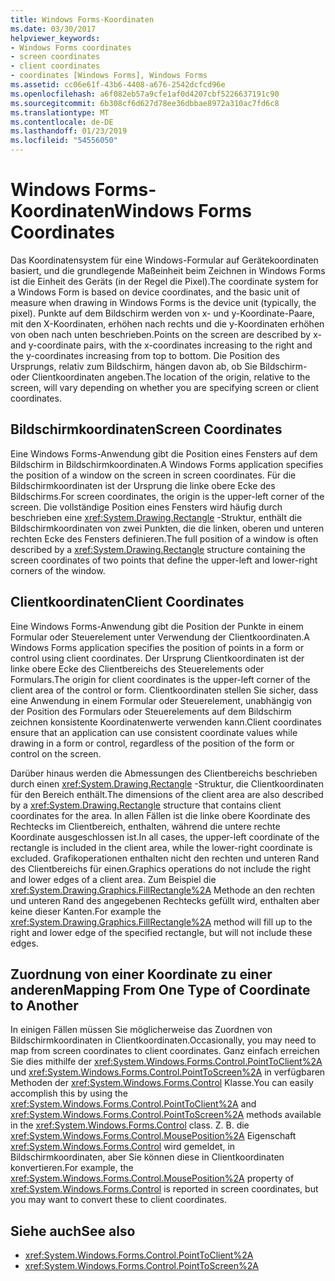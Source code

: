 ```yaml
---
title: Windows Forms-Koordinaten
ms.date: 03/30/2017
helpviewer_keywords:
- Windows Forms coordinates
- screen coordinates
- client coordinates
- coordinates [Windows Forms], Windows Forms
ms.assetid: cc06e61f-43b6-4408-a676-2542dcfcd96e
ms.openlocfilehash: a6f082eb57a9cfe1af0d4207cbf5226637191c90
ms.sourcegitcommit: 6b308cf6d627d78ee36dbbae8972a310ac7fd6c8
ms.translationtype: MT
ms.contentlocale: de-DE
ms.lasthandoff: 01/23/2019
ms.locfileid: "54556050"
---
```

# <a name="windows-forms-coordinates"></a><span data-ttu-id="7f79c-102">Windows Forms-Koordinaten</span><span class="sxs-lookup"><span data-stu-id="7f79c-102">Windows Forms Coordinates</span></span>
<span data-ttu-id="7f79c-103">Das Koordinatensystem für eine Windows-Formular auf Gerätekoordinaten basiert, und die grundlegende Maßeinheit beim Zeichnen in Windows Forms ist die Einheit des Geräts (in der Regel die Pixel).</span><span class="sxs-lookup"><span data-stu-id="7f79c-103">The coordinate system for a Windows Form is based on device coordinates, and the basic unit of measure when drawing in Windows Forms is the device unit (typically, the pixel).</span></span> <span data-ttu-id="7f79c-104">Punkte auf dem Bildschirm werden von x- und y-Koordinate-Paare, mit den X-Koordinaten, erhöhen nach rechts und die y-Koordinaten erhöhen von oben nach unten beschrieben.</span><span class="sxs-lookup"><span data-stu-id="7f79c-104">Points on the screen are described by x- and y-coordinate pairs, with the x-coordinates increasing to the right and the y-coordinates increasing from top to bottom.</span></span> <span data-ttu-id="7f79c-105">Die Position des Ursprungs, relativ zum Bildschirm, hängen davon ab, ob Sie Bildschirm- oder Clientkoordinaten angeben.</span><span class="sxs-lookup"><span data-stu-id="7f79c-105">The location of the origin, relative to the screen, will vary depending on whether you are specifying screen or client coordinates.</span></span>  
  
## <a name="screen-coordinates"></a><span data-ttu-id="7f79c-106">Bildschirmkoordinaten</span><span class="sxs-lookup"><span data-stu-id="7f79c-106">Screen Coordinates</span></span>  
 <span data-ttu-id="7f79c-107">Eine Windows Forms-Anwendung gibt die Position eines Fensters auf dem Bildschirm in Bildschirmkoordinaten.</span><span class="sxs-lookup"><span data-stu-id="7f79c-107">A Windows Forms application specifies the position of a window on the screen in screen coordinates.</span></span> <span data-ttu-id="7f79c-108">Für die Bildschirmkoordinaten ist der Ursprung die linke obere Ecke des Bildschirms.</span><span class="sxs-lookup"><span data-stu-id="7f79c-108">For screen coordinates, the origin is the upper-left corner of the screen.</span></span> <span data-ttu-id="7f79c-109">Die vollständige Position eines Fensters wird häufig durch beschrieben eine <xref:System.Drawing.Rectangle> -Struktur, enthält die Bildschirmkoordinaten von zwei Punkten, die die linken, oberen und unteren rechten Ecke des Fensters definieren.</span><span class="sxs-lookup"><span data-stu-id="7f79c-109">The full position of a window is often described by a <xref:System.Drawing.Rectangle> structure containing the screen coordinates of two points that define the upper-left and lower-right corners of the window.</span></span>  
  
## <a name="client-coordinates"></a><span data-ttu-id="7f79c-110">Clientkoordinaten</span><span class="sxs-lookup"><span data-stu-id="7f79c-110">Client Coordinates</span></span>  
 <span data-ttu-id="7f79c-111">Eine Windows Forms-Anwendung gibt die Position der Punkte in einem Formular oder Steuerelement unter Verwendung der Clientkoordinaten.</span><span class="sxs-lookup"><span data-stu-id="7f79c-111">A Windows Forms application specifies the position of points in a form or control using client coordinates.</span></span> <span data-ttu-id="7f79c-112">Der Ursprung Clientkoordinaten ist der linke obere Ecke des Clientbereichs des Steuerelements oder Formulars.</span><span class="sxs-lookup"><span data-stu-id="7f79c-112">The origin for client coordinates is the upper-left corner of the client area of the control or form.</span></span> <span data-ttu-id="7f79c-113">Clientkoordinaten stellen Sie sicher, dass eine Anwendung in einem Formular oder Steuerelement, unabhängig von der Position des Formulars oder Steuerelements auf dem Bildschirm zeichnen konsistente Koordinatenwerte verwenden kann.</span><span class="sxs-lookup"><span data-stu-id="7f79c-113">Client coordinates ensure that an application can use consistent coordinate values while drawing in a form or control, regardless of the position of the form or control on the screen.</span></span>  
  
 <span data-ttu-id="7f79c-114">Darüber hinaus werden die Abmessungen des Clientbereichs beschrieben durch einen <xref:System.Drawing.Rectangle> -Struktur, die Clientkoordinaten für den Bereich enthält.</span><span class="sxs-lookup"><span data-stu-id="7f79c-114">The dimensions of the client area are also described by a <xref:System.Drawing.Rectangle> structure that contains client coordinates for the area.</span></span> <span data-ttu-id="7f79c-115">In allen Fällen ist die linke obere Koordinate des Rechtecks im Clientbereich, enthalten, während die untere rechte Koordinate ausgeschlossen ist.</span><span class="sxs-lookup"><span data-stu-id="7f79c-115">In all cases, the upper-left coordinate of the rectangle is included in the client area, while the lower-right coordinate is excluded.</span></span> <span data-ttu-id="7f79c-116">Grafikoperationen enthalten nicht den rechten und unteren Rand des Clientbereichs für einen.</span><span class="sxs-lookup"><span data-stu-id="7f79c-116">Graphics operations do not include the right and lower edges of a client area.</span></span> <span data-ttu-id="7f79c-117">Zum Beispiel die <xref:System.Drawing.Graphics.FillRectangle%2A> Methode an den rechten und unteren Rand des angegebenen Rechtecks gefüllt wird, enthalten aber keine dieser Kanten.</span><span class="sxs-lookup"><span data-stu-id="7f79c-117">For example the <xref:System.Drawing.Graphics.FillRectangle%2A> method will fill up to the right and lower edge of the specified rectangle, but will not include these edges.</span></span>  
  
## <a name="mapping-from-one-type-of-coordinate-to-another"></a><span data-ttu-id="7f79c-118">Zuordnung von einer Koordinate zu einer anderen</span><span class="sxs-lookup"><span data-stu-id="7f79c-118">Mapping From One Type of Coordinate to Another</span></span>  
 <span data-ttu-id="7f79c-119">In einigen Fällen müssen Sie möglicherweise das Zuordnen von Bildschirmkoordinaten in Clientkoordinaten.</span><span class="sxs-lookup"><span data-stu-id="7f79c-119">Occasionally, you may need to map from screen coordinates to client coordinates.</span></span> <span data-ttu-id="7f79c-120">Ganz einfach erreichen Sie dies mithilfe der <xref:System.Windows.Forms.Control.PointToClient%2A> und <xref:System.Windows.Forms.Control.PointToScreen%2A> in verfügbaren Methoden der <xref:System.Windows.Forms.Control> Klasse.</span><span class="sxs-lookup"><span data-stu-id="7f79c-120">You can easily accomplish this by using the <xref:System.Windows.Forms.Control.PointToClient%2A> and <xref:System.Windows.Forms.Control.PointToScreen%2A> methods available in the <xref:System.Windows.Forms.Control> class.</span></span> <span data-ttu-id="7f79c-121">Z. B. die <xref:System.Windows.Forms.Control.MousePosition%2A> Eigenschaft <xref:System.Windows.Forms.Control> wird gemeldet, in Bildschirmkoordinaten, aber Sie können diese in Clientkoordinaten konvertieren.</span><span class="sxs-lookup"><span data-stu-id="7f79c-121">For example, the <xref:System.Windows.Forms.Control.MousePosition%2A> property of <xref:System.Windows.Forms.Control> is reported in screen coordinates, but you may want to convert these to client coordinates.</span></span>  
  
## <a name="see-also"></a><span data-ttu-id="7f79c-122">Siehe auch</span><span class="sxs-lookup"><span data-stu-id="7f79c-122">See also</span></span>
- <xref:System.Windows.Forms.Control.PointToClient%2A>
- <xref:System.Windows.Forms.Control.PointToScreen%2A>
